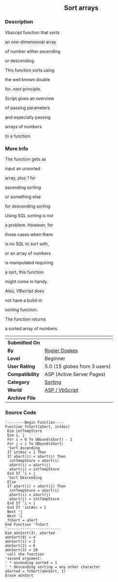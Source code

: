 ﻿<div align="center">

## Sort arrays


</div>

### Description

Vbscript function that sorts

an one-dimensional array

of number either ascending

or descending.

This function sorts using

the well known double

for..next principle.

Script gives an overview

of passing parameters

and especially passing

arrays of numbers

to a function.
 
### More Info
 
The function gets as

input an unsorted

array, plus 1 for

ascending sorting

or something else

for descending sorting

Using SQL sorting is not

a problem. However, for

those cases when there

is no SQL to sort with,

or an array of numbers

is manipulated requiring

a sort, this function

might come in handy.

Also, VBscript does

not have a build-in

sorting function.

The function returns

a sorted array of numbers.


<span>             |<span>
---                |---
**Submitted On**   |
**By**             |[Rogier Doekes](https://github.com/Planet-Source-Code/PSCIndex/blob/master/ByAuthor/rogier-doekes.md)
**Level**          |Beginner
**User Rating**    |5.0 (15 globes from 3 users)
**Compatibility**  |ASP \(Active Server Pages\)
**Category**       |[Sorting](https://github.com/Planet-Source-Code/PSCIndex/blob/master/ByCategory/sorting__4-24.md)
**World**          |[ASP / VbScript](https://github.com/Planet-Source-Code/PSCIndex/blob/master/ByWorld/asp-vbscript.md)
**Archive File**   |[](https://github.com/Planet-Source-Code/rogier-doekes-sort-arrays__4-6495/archive/master.zip)





### Source Code

```
'--------Begin Function----
Function fnSort(aSort, intAsc)
 Dim intTempStore
 Dim i, j
 For i = 0 To UBound(aSort) - 1
 For j = i To UBound(aSort)
 'Sort Ascending
 If intAsc = 1 Then
 If aSort(i) > aSort(j) Then
  intTempStore = aSort(i)
  aSort(i) = aSort(j)
  aSort(j) = intTempStore
 End If 'i > j
 'Sort Descending
 Else
 If aSort(i) < aSort(j) Then
  intTempStore = aSort(i)
  aSort(i) = aSort(j)
  aSort(j) = intTempStore
 End If 'i < j
 End If 'intAsc = 1
 Next 'j
 Next 'i
 fnSort = aSort
End Function 'fnSort
'-------------------------
Dim aUnSort(3), aSorted
aUnSort(0) = 4
aUnSort(1) = 2
aUnSort(2) = 6
aUnSort(3) = 20
'call the function
'second argument:
' * ascending sorted = 1
' * descending sorting = any other character
aSorted = fnSort(aUnSort, 1)
Erase aUnSort
```


